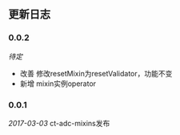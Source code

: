 ## 更新日志

### 0.0.2
*待定*

- 改善 修改resetMixin为resetValidator，功能不变
- 新增 mixin实例operator

### 0.0.1
*2017-03-03*
ct-adc-mixins发布